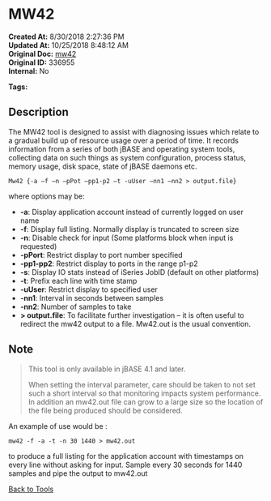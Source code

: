 # MW42

**Created At:** 8/30/2018 2:27:36 PM  
**Updated At:** 10/25/2018 8:48:12 AM  
**Original Doc:** [mw42](https://docs.jbase.com/48399-tools/mw42)  
**Original ID:** 336955  
**Internal:** No  

**Tags:**
<badge text='resource usage' vertical='middle' />
<badge text='diagnostics' vertical='middle' />

## Description

The MW42 tool is designed to assist with diagnosing issues which relate to a gradual build up of resource usage over a period of time. It records information from a series of both jBASE and operating system tools, collecting data on such things as system configuration, process status, memory usage, disk space, state of jBASE daemons etc.

```
Mw42 {-a –f –n –pPot –pp1-p2 –t -uUser –nn1 –nn2 > output.file}
```

where options may be:

- **-a**: Display application account instead of currently logged on user name
- **-f**: Display full listing. Normally display is truncated to screen size
- **-n**: Disable check for input (Some platforms block when input is requested)
- **-pPort**: Restrict display to port number specified
- **-pp1-pp2**: Restrict display to ports in the range p1-p2
- **-s**: Display IO stats instead of iSeries JobID (default on other platforms)
- **-t**: Prefix each line with time stamp
- **-uUser**: Restrict display to specified user
- **-nn1**: Interval in seconds between samples
- **-nn2**: Number of samples to take
- **&gt; output.file**: To facilitate further investigation – it is often useful to redirect the mw42 output to a file. Mw42.out is the usual convention.

## Note

> This tool is only available in jBASE 4.1 and later.
>
> When setting the interval parameter, care should be taken to not set such a short interval so that monitoring impacts system performance. In addition an mw42.out file can grow to a large size so the location of the file being produced should be considered.

An example of use would be :

```
mw42 -f -a -t -n 30 1440 > mw42.out
```

to produce a full listing for the application account with timestamps on every line without asking for input. Sample every 30 seconds for 1440 samples and pipe the output to mw42.out

[Back to Tools](./../README.md)

  
<PageFooter />
